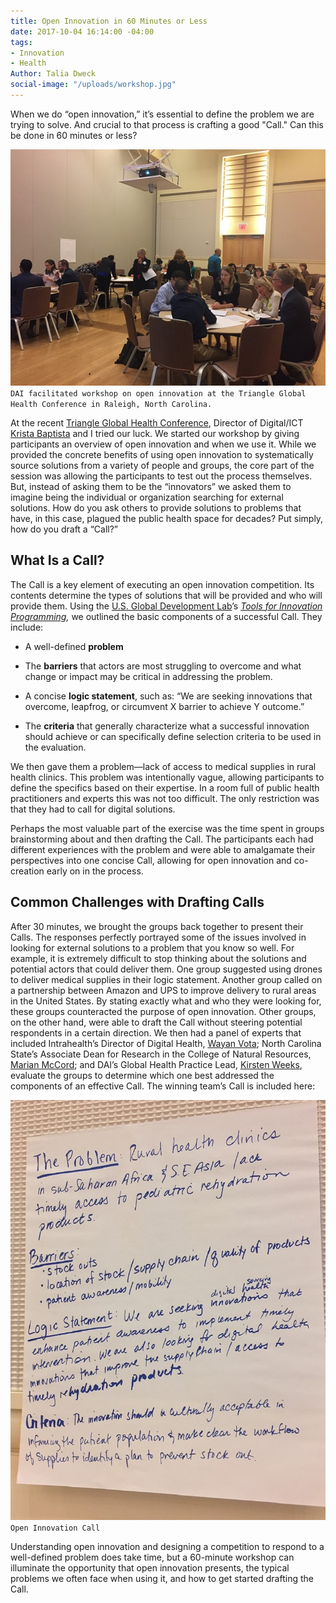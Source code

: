 ```yaml
---
title: Open Innovation in 60 Minutes or Less
date: 2017-10-04 16:14:00 -04:00
tags:
- Innovation
- Health
Author: Talia Dweck
social-image: "/uploads/workshop.jpg"
---
```


When we do “open innovation,” it’s essential to define the problem we are trying to solve. And crucial to that process is crafting a good "Call."  Can this be done in 60 minutes or less?

![workshop-5df2eb.jpg](/uploads/workshop-5df2eb.jpg)
`DAI facilitated workshop on open innovation at the Triangle Global Health Conference in Raleigh, North Carolina.`

<!--more-->

At the recent [Triangle Global Health Conference](http://www.triangleglobalhealth.org/annual-conference), Director of Digital/ICT [Krista Baptista](https://www.dai.com/who-we-are/our-team/krista-baptista) and I tried our luck. We started our workshop by giving participants an overview of open innovation and when we use it. While we provided the concrete benefits of using open innovation to systematically source solutions from a variety of people and groups, the core part of the session was allowing the participants to test out the process themselves. But, instead of asking them to be the “innovators” we asked them to imagine being the individual or organization searching for external solutions. How do you ask others to provide solutions to problems that have, in this case, plagued the public health space for decades? Put simply, how do you draft a “Call?”

## What Is a Call?

The Call is a key element of executing an open innovation competition. Its contents determine the types of solutions that will be provided and who will provide them. Using the [U.S. Global Development Lab](https://www.usaid.gov/GlobalDevLab/about)’s *[Tools for Innovation Programming](https://www.globalinnovationexchange.org/resources/tools-innovation-programming),* we outlined the basic components of a successful Call. They include:

* A well-defined **problem**

* The **barriers** that actors are most struggling to overcome and what change or impact may be critical in addressing the problem.

* A concise **logic statement**, such as: “We are seeking innovations that overcome, leapfrog, or circumvent X barrier to achieve Y outcome.”

* The **criteria** that generally characterize what a successful innovation should achieve or can specifically define selection criteria to be used in the evaluation.

We then gave them a problem—lack of access to medical supplies in rural health clinics. This problem was intentionally vague, allowing participants to define the specifics based on their expertise. In a room full of public health practitioners and experts this was not too difficult. The only restriction was that they had to call for digital solutions.

Perhaps the most valuable part of the exercise was the time spent in groups brainstorming about and then drafting the Call. The participants each had different experiences with the problem and were able to amalgamate their perspectives into one concise Call, allowing for open innovation and co-creation early on in the process.

## Common Challenges with Drafting Calls

After 30 minutes, we brought the groups back together to present their Calls. The responses perfectly portrayed some of the issues involved in looking for external solutions to a problem that you know so well. For example, it is extremely difficult to stop thinking about the solutions and potential actors that could deliver them. One group suggested using drones to deliver medical supplies in their logic statement. Another group called on a partnership between Amazon and UPS to improve delivery to rural areas in the United States. By stating exactly what and who they were looking for, these groups counteracted the purpose of open innovation. Other groups, on the other hand, were able to draft the Call without steering potential respondents in a certain direction. We then had a panel of experts that included Intrahealth’s Director of Digital Health, [Wayan Vota](https://www.intrahealth.org/people/wayan-vota); North Carolina State’s Associate Dean for Research in the College of Natural Resources, [Marian McCord](https://cnr.ncsu.edu/directory/mmccord/); and DAI’s Global Health Practice Lead, [Kirsten Weeks](https://www.dai.com/who-we-are/our-team/kirsten-weeks), evaluate the groups to determine which one best addressed the components of an effective Call. The winning team’s Call is included here:

![poster.jpg](/uploads/poster.jpg)
`Open Innovation Call`

Understanding open innovation and designing a competition to respond to a well-defined problem does take time, but a 60-minute workshop can illuminate the opportunity that open innovation presents, the typical problems we often face when using it, and how to get started drafting the Call.